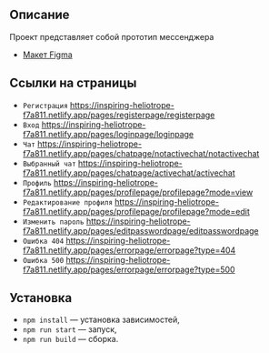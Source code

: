 ## Описание
Проект представляет собой прототип мессенджера

* [Макет Figma](https://www.figma.com/design/nhISu874piBLd0EJgbYMah/Praktikum-chat?node-id=0-1&t=g9Lfpw830gts4XWP-1)

## Ссылки на страницы
- `Регистрация` https://inspiring-heliotrope-f7a811.netlify.app/pages/registerpage/registerpage
- `Вход` https://inspiring-heliotrope-f7a811.netlify.app/pages/loginpage/loginpage
- `Чат` https://inspiring-heliotrope-f7a811.netlify.app/pages/chatpage/notactivechat/notactivechat
- `Выбранный чат` https://inspiring-heliotrope-f7a811.netlify.app/pages/chatpage/activechat/activechat
- `Профиль` https://inspiring-heliotrope-f7a811.netlify.app/pages/profilepage/profilepage?mode=view
- `Редактирование профиля` https://inspiring-heliotrope-f7a811.netlify.app/pages/profilepage/profilepage?mode=edit
- `Изменить пароль` https://inspiring-heliotrope-f7a811.netlify.app/pages/editpasswordpage/editpasswordpage
- `Ошибка 404` https://inspiring-heliotrope-f7a811.netlify.app/pages/errorpage/errorpage?type=404
- `Ошибка 500` https://inspiring-heliotrope-f7a811.netlify.app/pages/errorpage/errorpage?type=500

## Установка

- `npm install` — установка зависимостей,
- `npm run start` — запуск,
- `npm run build` — сборка.
